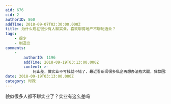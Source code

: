```yaml
---
aid: 676
cid: 2
authorID: 860
addTime: 2018-09-07T02:30:00.000Z
title: 为什么现在很少有人聊实业，喜欢聊房地产不聊制造业？
tags:
    - 很少
    - 制造业
comments:
    -
        authorID: 1196
        addTime: 2018-09-19T03:13:00.000Z
        content: >-
            何止差，做实业不亏钱就不错了，最近看新闻很多私企再想办法抱大腿，贷款困难，而房地产基本上一本万利，不过现在房地产市场基本上只准入不准出，维持高房价，有些城市估计还可以投资一下。
date: 2018-09-19T03:13:00.000Z
category: 时政
---
```


貌似很多人都不聊实业了？实业有这么差吗
